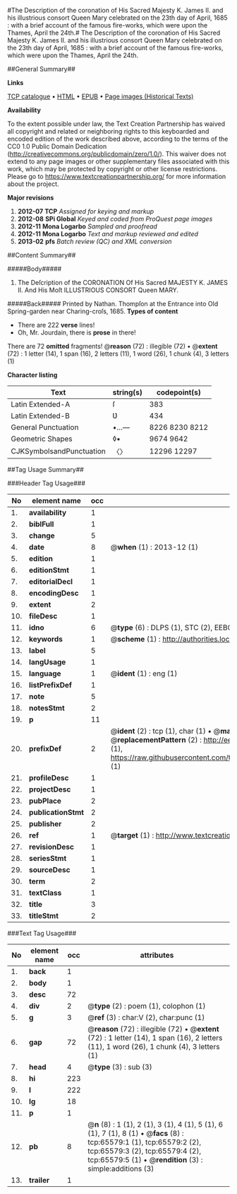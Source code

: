 #The Description of the coronation of His Sacred Majesty K. James II. and his illustrious consort Queen Mary celebrated on the 23th day of April, 1685 : with a brief account of the famous fire-works, which were upon the Thames, April the 24th.#
The Description of the coronation of His Sacred Majesty K. James II. and his illustrious consort Queen Mary celebrated on the 23th day of April, 1685 : with a brief account of the famous fire-works, which were upon the Thames, April the 24th.

##General Summary##

**Links**

[TCP catalogue](http://www.ota.ox.ac.uk/tcp/)  • 
[HTML](http://tei.it.ox.ac.uk/tcp/Texts-HTML/free/A35/A35767.html)  • 
[EPUB](http://tei.it.ox.ac.uk/tcp/Texts-EPUB/free/A35/A35767.epub) • 
[Page images (Historical Texts)](https://historicaltexts.jisc.ac.uk/eebo-12676775e)

**Availability**

To the extent possible under law, the Text Creation Partnership has waived all copyright and related or neighboring rights to this keyboarded and encoded edition of the work described above, according to the terms of the CC0 1.0 Public Domain Dedication (http://creativecommons.org/publicdomain/zero/1.0/). This waiver does not extend to any page images or other supplementary files associated with this work, which may be protected by copyright or other license restrictions. Please go to https://www.textcreationpartnership.org/ for more information about the project.

**Major revisions**

1. __2012-07__ __TCP__ *Assigned for keying and markup*
1. __2012-08__ __SPi Global__ *Keyed and coded from ProQuest page images*
1. __2012-11__ __Mona Logarbo__ *Sampled and proofread*
1. __2012-11__ __Mona Logarbo__ *Text and markup reviewed and edited*
1. __2013-02__ __pfs__ *Batch review (QC) and XML conversion*

##Content Summary##

#####Body#####

1. The Deſcription of the CORONATION Of His Sacred MAJESTY K. JAMES II. And His Moſt ILLUSTRIOUS CONSORT Queen MARY.

#####Back#####
Printed by Nathan. Thompſon at the Entrance into Old Spring-garden near Charing-croſs, 1685.
**Types of content**

  * There are 222 **verse** lines!
  * Oh, Mr. Jourdain, there is **prose** in there!

There are 72 **omitted** fragments! 
 @__reason__ (72) : illegible (72)  •  @__extent__ (72) : 1 letter (14), 1 span (16), 2 letters (11), 1 word (26), 1 chunk (4), 3 letters (1)

**Character listing**


|Text|string(s)|codepoint(s)|
|---|---|---|
|Latin Extended-A|ſ|383|
|Latin Extended-B|Ʋ|434|
|General Punctuation|•…—|8226 8230 8212|
|Geometric Shapes|◊▪|9674 9642|
|CJKSymbolsandPunctuation|〈〉|12296 12297|

##Tag Usage Summary##

###Header Tag Usage###

|No|element name|occ|attributes|
|---|---|---|---|
|1.|__availability__|1||
|2.|__biblFull__|1||
|3.|__change__|5||
|4.|__date__|8| @__when__ (1) : 2013-12 (1)|
|5.|__edition__|1||
|6.|__editionStmt__|1||
|7.|__editorialDecl__|1||
|8.|__encodingDesc__|1||
|9.|__extent__|2||
|10.|__fileDesc__|1||
|11.|__idno__|6| @__type__ (6) : DLPS (1), STC (2), EEBO-CITATION (1), OCLC (1), VID (1)|
|12.|__keywords__|1| @__scheme__ (1) : http://authorities.loc.gov/ (1)|
|13.|__label__|5||
|14.|__langUsage__|1||
|15.|__language__|1| @__ident__ (1) : eng (1)|
|16.|__listPrefixDef__|1||
|17.|__note__|5||
|18.|__notesStmt__|2||
|19.|__p__|11||
|20.|__prefixDef__|2| @__ident__ (2) : tcp (1), char (1)  •  @__matchPattern__ (2) : ([0-9\-]+):([0-9IVX]+) (1), (.+) (1)  •  @__replacementPattern__ (2) : http://eebo.chadwyck.com/downloadtiff?vid=$1&page=$2 (1), https://raw.githubusercontent.com/textcreationpartnership/Texts/master/tcpchars.xml#$1 (1)|
|21.|__profileDesc__|1||
|22.|__projectDesc__|1||
|23.|__pubPlace__|2||
|24.|__publicationStmt__|2||
|25.|__publisher__|2||
|26.|__ref__|1| @__target__ (1) : http://www.textcreationpartnership.org/docs/. (1)|
|27.|__revisionDesc__|1||
|28.|__seriesStmt__|1||
|29.|__sourceDesc__|1||
|30.|__term__|2||
|31.|__textClass__|1||
|32.|__title__|3||
|33.|__titleStmt__|2||


###Text Tag Usage###

|No|element name|occ|attributes|
|---|---|---|---|
|1.|__back__|1||
|2.|__body__|1||
|3.|__desc__|72||
|4.|__div__|2| @__type__ (2) : poem (1), colophon (1)|
|5.|__g__|3| @__ref__ (3) : char:V (2), char:punc (1)|
|6.|__gap__|72| @__reason__ (72) : illegible (72)  •  @__extent__ (72) : 1 letter (14), 1 span (16), 2 letters (11), 1 word (26), 1 chunk (4), 3 letters (1)|
|7.|__head__|4| @__type__ (3) : sub (3)|
|8.|__hi__|223||
|9.|__l__|222||
|10.|__lg__|18||
|11.|__p__|1||
|12.|__pb__|8| @__n__ (8) : 1 (1), 2 (1), 3 (1), 4 (1), 5 (1), 6 (1), 7 (1), 8 (1)  •  @__facs__ (8) : tcp:65579:1 (1), tcp:65579:2 (2), tcp:65579:3 (2), tcp:65579:4 (2), tcp:65579:5 (1)  •  @__rendition__ (3) : simple:additions (3)|
|13.|__trailer__|1||

